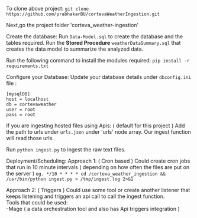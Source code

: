 To clone above project:
```git clone https://github.com/prabhakarBU/cortevaWeatherIngestion.git```

Next,go the project folder 'corteva_weather-ingestion'

Create the database:
Run ```Data-Model.sql``` to create the database and the tables required.
Run the **Stored Procedure** ```weatherDataSummary.sql``` that creates the data model to summarize the analyzed data.

Run the following command to install the modules required:
```pip install -r requirements.txt```

Configure your Database:
Update your database details under ``` dbconfig.ini ``` file :
```
[mysqlDB]
host = localhost
db = cortevaweather
user = root
pass = root
```


If you are ingesting hosted files using Apis: ( default for this project )
Add the path to urls under ```urls.json``` under 'urls' node array.
Our ingest function will read those urls.

Run ``` python ingest.py ``` to ingest the raw text files.

Deployment/Scheduling:
Approach 1: ( Cron based )
Could create cron jobs that run in 10 minute intervals ( depending on how often the files are put on the server )
``` eg. */10 * * * * cd /corteva_weather_ingestion && /usr/bin/python ingest.py > /tmp/ingest.log 2>&1 ```

Approach 2: ( Triggers )
Could use some tool or create another listener that keeps listening and triggers an api call to call 
the ingest function.<br/>
Tools that could be used:</br>
-Mage ( a data orchestration tool and also has Api triggers integration )</br>